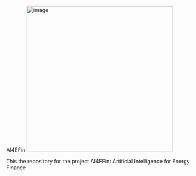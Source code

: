 AI4EFin
<img width="391" alt="image" src="https://github.com/danpele/AI4EFin/assets/26813254/4e491ea4-4ebf-4404-a168-c2b40d4e760a">


This the repository for the project AI4EFin: Artificial Intelligence for Energy Finance
